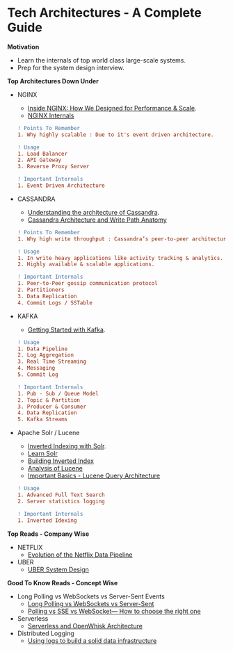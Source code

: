 # Tech Architectures - A Complete Guide

**Motivation**
- Learn the internals of top world class large-scale systems.
- Prep for the system design interview.

**Top Architectures Down Under**
- NGINX
  - [Inside NGINX: How We Designed for Performance & Scale](https://www.nginx.com/blog/inside-nginx-how-we-designed-for-performance-scale/).
  - [NGINX Internals](https://www.aosabook.org/en/nginx.html)

  ```diff
  ! Points To Remember
  1. Why highly scalable : Due to it's event driven architecture.
  ```
  
  ```diff
  ! Usage
  1. Load Balancer
  2. API Gateway
  3. Reverse Proxy Server
  ```
  
  
  ```diff
  ! Important Internals
  1. Event Driven Architecture
  ```

- CASSANDRA
  - [Understanding the architecture of Cassandra](https://docs.datastax.com/en/archived/cassandra/3.0/cassandra/architecture/archTOC.html).
  - [Cassandra Architecture and Write Path Anatomy](https://medium.com/jorgeacetozi/cassandra-architecture-and-write-path-anatomy-51e339bcfe0c)
  ```diff
  ! Points To Remember
  1. Why high write throughput : Cassandra’s peer-to-peer architecture overcomes the limitations of master-slave designs and allows for both high availability and massive scalability.
  ```
  
  ```diff
  ! Usage
  1. In write heavy applications like activity tracking & analytics.
  2. Highly available & scalable applications.
  ```
  ```diff
  ! Important Internals
  1. Peer-to-Peer gossip communication protocol
  2. Partitioners
  3. Data Replication
  4. Commit Logs / SSTable
  ```
  
 - KAFKA
   - [Getting Started with Kafka](https://kafka.apache.org/documentation/#gettingStarted).
  
   ```diff
   ! Usage
   1. Data Pipeline
   2. Log Aggregation
   3. Real Time Streaming
   4. Messaging
   5. Commit Log
   ```
   ```diff
   ! Important Internals
   1. Pub - Sub / Queue Model
   2. Topic & Partition
   3. Producer & Consumer
   4. Data Replication
   5. Kafka Streams
   ```
   
 - Apache Solr / Lucene
   - [Inverted Indexing with Solr](https://towardsdatascience.com/machine-learning-to-big-data-scaling-inverted-indexing-with-solr-ba5b48833fb4).
   - [Learn Solr](https://lucene.apache.org/solr/guide/8_4/solr-tutorial.html)
   - [Building Inverted Index](https://nlp.stanford.edu/IR-book/html/htmledition/a-first-take-at-building-an-inverted-index-1.html)
   - [Analysis of Lucene](https://medium.com/@Alibaba_Cloud/analysis-of-lucene-basic-concepts-5ff5d8b90a53)
   - [Important Basics - Lucene Query Architecture](https://docs.microsoft.com/en-us/azure/search/search-lucene-query-architecture)
  
   ```diff
   ! Usage
   1. Advanced Full Text Search
   2. Server statistics logging
   ```
   ```diff
   ! Important Internals
   1. Inverted Idexing
   ```  



**Top Reads - Company Wise**
- NETFLIX
  - [Evolution of the Netflix Data Pipeline](https://netflixtechblog.com/evolution-of-the-netflix-data-pipeline-da246ca36905)
- UBER
  - [UBER System Design](https://medium.com/@narengowda/uber-system-design-8b2bc95e2cfe)
  
  
  
**Good To Know Reads - Concept Wise**
- Long Polling vs WebSockets vs Server-Sent Events
  - [Long Polling vs WebSockets vs Server-Sent](https://medium.com/system-design-blog/long-polling-vs-websockets-vs-server-sent-events-c43ba96df7c1)
  - [Polling vs SSE vs WebSocket— How to choose the right one](https://codeburst.io/polling-vs-sse-vs-websocket-how-to-choose-the-right-one-1859e4e13bd9)
- Serverless
  - [Serverless and OpenWhisk Architecture](https://www.oreilly.com/library/view/learning-apache-openwhisk/9781492046158/ch01.html)
- Distributed Logging
  - [Using logs to build a solid data infrastructure](https://www.confluent.io/blog/using-logs-to-build-a-solid-data-infrastructure-or-why-dual-writes-are-a-bad-idea/)

